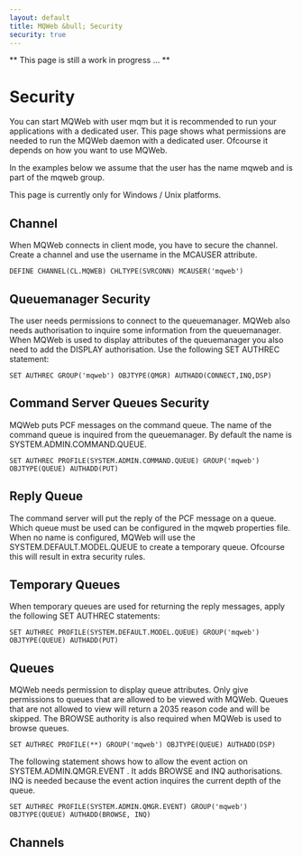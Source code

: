 ```yaml
---
layout: default
title: MQWeb &bull; Security
security: true
---
```


** This page is still a work in progress ... **

Security
========
You can start MQWeb with user mqm but it is recommended to run your applications 
with a dedicated user. This page shows what permissions are needed to run the 
MQWeb daemon with a dedicated user. Ofcourse it depends on how you want to use 
MQWeb.

In the examples below we assume that the user has the name mqweb and is part of 
the mqweb group.

This page is currently only for Windows / Unix platforms.

Channel
-------
When MQWeb connects in client mode, you have to secure the channel. Create a 
channel and use the username in the MCAUSER attribute.

    DEFINE CHANNEL(CL.MQWEB) CHLTYPE(SVRCONN) MCAUSER('mqweb')

Queuemanager Security
---------------------
The user needs permissions to connect to the queuemanager. MQWeb also
needs authorisation to inquire some information from the queuemanager. 
When MQWeb is used to display attributes of the queuemanager you also need 
to add the DISPLAY authorisation. Use the following SET AUTHREC statement:


    SET AUTHREC GROUP('mqweb') OBJTYPE(QMGR) AUTHADD(CONNECT,INQ,DSP)


Command Server Queues Security
------------------------------
MQWeb puts PCF messages on the command queue. The name of the command queue
is inquired from the queuemanager. By default the name is 
SYSTEM.ADMIN.COMMAND.QUEUE. 

    SET AUTHREC PROFILE(SYSTEM.ADMIN.COMMAND.QUEUE) GROUP('mqweb') OBJTYPE(QUEUE) AUTHADD(PUT)

Reply Queue
-----------
The command server will put the reply of the PCF message on a queue.
Which queue must be used can be configured in the mqweb properties file.
When no name is configured, MQWeb will use the SYSTEM.DEFAULT.MODEL.QUEUE
to create a temporary queue. Ofcourse this will result in extra security
rules.

Temporary Queues
----------------
When temporary queues are used for returning the reply messages, apply the
following SET AUTHREC statements:

    SET AUTHREC PROFILE(SYSTEM.DEFAULT.MODEL.QUEUE) GROUP('mqweb') OBJTYPE(QUEUE) AUTHADD(PUT)

Queues
------
MQWeb needs permission to display queue attributes. Only give permissions
to queues that are allowed to be viewed with MQWeb. Queues that are not
allowed to view will return a 2035 reason code and will be skipped. The
BROWSE authority is also required when MQWeb is used to browse queues.

    SET AUTHREC PROFILE(**) GROUP('mqweb') OBJTYPE(QUEUE) AUTHADD(DSP)


The following statement shows how to allow the event action on 
SYSTEM.ADMIN.QMGR.EVENT . It adds BROWSE and INQ authorisations. INQ
is needed because the event action inquires the current depth of the queue.

    SET AUTHREC PROFILE(SYSTEM.ADMIN.QMGR.EVENT) GROUP('mqweb') OBJTYPE(QUEUE) AUTHADD(BROWSE, INQ)

Channels
--------

